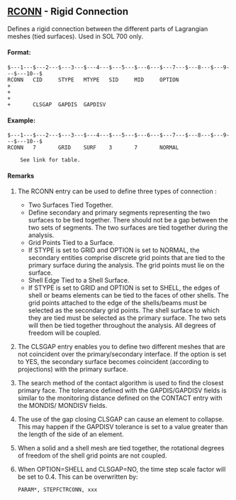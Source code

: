 ## [RCONN](https://help.hexagonmi.com/bundle/MSC_Nastran_2022.4/page/Nastran_Combined_Book/qrg/bulkqrs/TOC.RCONN.xhtml) - Rigid Connection

Defines a rigid connection between the different parts of Lagrangian meshes (tied surfaces). Used in SOL 700 only.

#### Format:

```nastran
$---1---$---2---$---3---$---4---$---5---$---6---$---7---$---8---$---9---$---10--$
RCONN   CID     STYPE   MTYPE   SID     MID     OPTION                  +       
+                                                                       +       
+       CLSGAP  GAPDIS  GAPDISV                                                 
```

#### Example:

```nastran
$---1---$---2---$---3---$---4---$---5---$---6---$---7---$---8---$---9---$---10--$
RCONN   7       GRID    SURF    3       7       NORMAL                          
```

        See link for table.

#### Remarks

1. The RCONN entry can be used to define three types of connection :
     - Two Surfaces Tied Together.
     - Define secondary and primary segments representing the two surfaces to be tied together. There should not be a gap between the two sets of segments. The two surfaces are tied together during the analysis.
     - Grid Points Tied to a Surface.
     - If STYPE is set to GRID and OPTION is set to NORMAL, the secondary entities comprise discrete grid points that are tied to the primary surface during the analysis. The grid points must lie on the surface.
     - Shell Edge Tied to a Shell Surface.
     - If STYPE is set to GRID and OPTION is set to SHELL, the edges of shell or beams elements can be tied to the faces of other shells. The grid points attached to the edge of the shells/beams must be selected as the secondary grid points. The shell surface to which they are tied must be selected as the primary surface. The two sets will then be tied together throughout the analysis. All degrees of freedom will be coupled.
2. The CLSGAP entry enables you to define two different meshes that are not coincident over the primary/secondary interface. If the option is set to YES, the secondary surface becomes coincident (according to projections) with the primary surface.
3. The search method of the contact algorithm is used to find the closest primary face. The tolerance defined with the GAPDIS/GAPDISV fields is similar to the monitoring distance defined on the CONTACT entry with the MONDIS/ MONDISV fields.
4. The use of the gap closing CLSGAP can cause an element to collapse. This may happen if the GAPDISV tolerance is set to a value greater than the length of the side of an element.
5. When a solid and a shell mesh are tied together, the rotational degrees of freedom of the shell grid points are not coupled.
6. When OPTION=SHELL and CLSGAP=NO, the time step scale factor will be set to 0.4. This can be overwritten by:

     ```nastran
     PARAM*, STEPFCTRCONN, xxx
     ```
